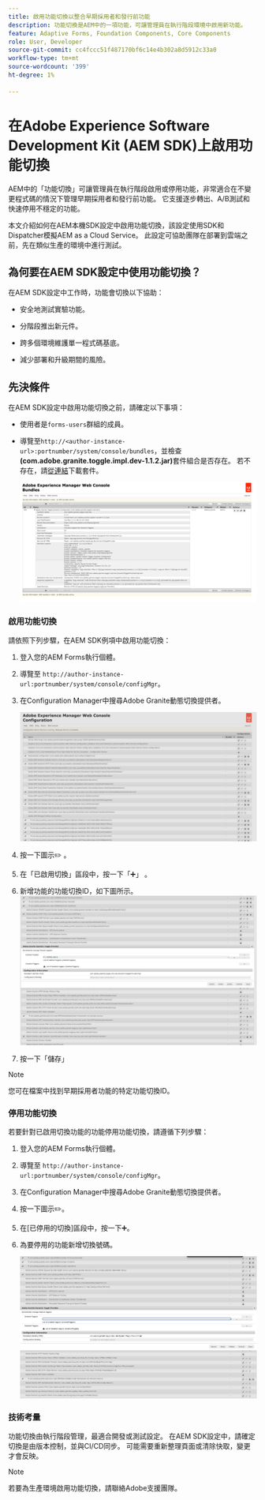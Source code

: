 ```yaml
---
title: 啟用功能切換以整合早期採用者和發行前功能
description: 功能切換是AEM中的一項功能，可讓管理員在執行階段環境中啟用新功能。
feature: Adaptive Forms, Foundation Components, Core Components
role: User, Developer
source-git-commit: cc4fccc51f487170bf6c14e4b302a8d5912c33a0
workflow-type: tm+mt
source-wordcount: '399'
ht-degree: 1%

---
```


# 在Adobe Experience Software Development Kit (AEM SDK)上啟用功能切換

AEM中的「功能切換」可讓管理員在執行階段啟用或停用功能，非常適合在不變更程式碼的情況下管理早期採用者和發行前功能。 它支援逐步轉出、A/B測試和快速停用不穩定的功能。

本文介紹如何在AEM本機SDK設定中啟用功能切換，該設定使用SDK和Dispatcher模擬AEM as a Cloud Service。 此設定可協助團隊在部署到雲端之前，先在類似生產的環境中進行測試。

## 為何要在AEM SDK設定中使用功能切換？

在AEM SDK設定中工作時，功能會切換以下協助：

* 安全地測試實驗功能。

* 分階段推出新元件。

* 跨多個環境維護單一程式碼基底。

* 減少部署和升級期間的風險。

## 先決條件

在AEM SDK設定中啟用功能切換之前，請確定以下事項：

* 使用者是`forms-users`群組的成員。

* 導覽至`http://<author-instance-url>:portnumber/system/console/bundles`，並檢查&#x200B;**(com.adobe.granite.toggle.impl.dev-1.1.2.jar)**&#x200B;套件組合是否存在。 若不存在，請[從連結](https://experience.adobe.com/#/downloads/content/software-distribution/en/aem.html?package=/content/software-distribution/en/details.html/content/dam/aem/public/adobe/packages/cq650/hotfix/com.adobe.granite.toggle.impl.dev-1.1.2%20.jar)下載套件。

  ![功能切換](/help/forms/assets/aem-web-console-bundle.png)

### 啟用功能切換

請依照下列步驟，在AEM SDK例項中啟用功能切換：

1. 登入您的AEM Forms執行個體。

1. 導覽至 `http://author-instance-url:portnumber/system/console/configMgr`。

1. 在Configuration Manager中搜尋Adobe Granite動態切換提供者。

   ![功能切換](/help/forms/assets/aem-web-console-confi.png)

1. 按一下圖示✏️ 。
1. 在「已啟用切換」區段中，按一下「➕」 。
1. 新增功能的功能切換ID，如下圖所示。
   ![功能切換](/help/forms/assets/feature-toggle.png)

1. 按一下「儲存」

>[!NOTE]
>
> 您可在檔案中找到早期採用者功能的特定功能切換ID。


### 停用功能切換

若要針對已啟用切換功能的功能停用功能切換，請遵循下列步驟：

1. 登入您的AEM Forms執行個體。
1. 導覽至 `http://author-instance-url:portnumber/system/console/configMgr`。
1. 在Configuration Manager中搜尋Adobe Granite動態切換提供者。
1. 按一下圖示✏️。
1. 在[已停用的切換]區段中，按一下➕。
1. 為要停用的功能新增切換號碼。

   ![功能切換](/help/forms/assets/disable-toggle-feature.png)

### 技術考量

功能切換由執行階段管理，最適合開發或測試設定。 在AEM SDK設定中，請確定切換是由版本控制，並與CI/CD同步。 可能需要重新整理頁面或清除快取，變更才會反映。

>[!NOTE]
>
> 若要為生產環境啟用功能切換，請聯絡Adobe支援團隊。


